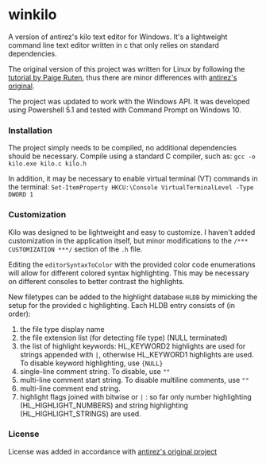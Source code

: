 # winkilo
A version of antirez's kilo text editor for Windows. It's a lightweight command line text editor written in c that only relies on standard dependencies.

The original version of this project was written for Linux by following the [tutorial by Paige Ruten](https://viewsourcecode.org/snaptoken/kilo/), thus there are minor differences with [antirez's original](https://github.com/antirez/kilo).

The project was updated to work with the Windows API. It was developed using Powershell 5.1 and tested with Command Prompt on Windows 10.

### Installation

The project simply needs to be compiled, no additional dependencies should be necessary.
Compile using a standard C compiler, such as:
`gcc -o kilo.exe kilo.c kilo.h`

In addition, it may be necessary to enable virtual terminal (VT) commands in the terminal:
`Set-ItemProperty HKCU:\Console VirtualTerminalLevel -Type DWORD 1`

### Customization

Kilo was designed to be lightweight and easy to customize. I haven't added customization in the application itself, but minor modifications to the `/*** CUSTOMIZATION ***/` section of the `.h` file.

Editing the `editorSyntaxToColor` with the provided color code enumerations will allow for different colored syntax highlighting. This may be necessary on different consoles to better contrast the highlights.

New filetypes can be added to the highlight database `HLDB` by mimicking the setup for the provided c highlighting. Each HLDB entry consists of (in order): 
1. the file type display name
2. the file extension list (for detecting file type) (NULL terminated)
3. the list of highlight keywords: HL_KEYWORD2 highlights are used for strings appended with `|`, otherwise HL_KEYWORD1 highlights are used. To disable keyword highlighting, use `{NULL}`
4. single-line comment string. To disable, use `""`
5. multi-line comment start string. To disable multiline comments, use `""`
6. multi-line comment end string.
7. highlight flags joined with bitwise or `|` : so far only number highlighting (HL_HIGHLIGHT_NUMBERS) and string highlighting (HL_HIGHLIGHT_STRINGS) are used.


### License
License was added in accordance with [antirez's original project](https://github.com/antirez/kilo)